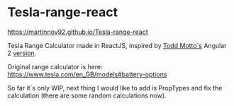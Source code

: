 # Tesla-range-react

https://martinnov92.github.io/Tesla-range-react

Tesla Range Calculator made in ReactJS, inspired by [Todd Motto´s](https://github.com/toddmotto) Angular 2 [version](https://toddmotto.com/building-tesla-range-calculator-angular-2-reactive-forms).

Original range calculator is here: https://www.tesla.com/en_GB/models#battery-options

So far it´s only WIP, next thing I would like to add is PropTypes and fix the calculation (there are some random calculations now).
